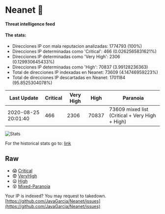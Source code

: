 # Neanet :hocho:
#### Threat intelligence feed
#### The stats:

- Direcciones IP con mala reputacion analizadas: 1774793 (100%)
- Direcciones IP determinadas como 'Critical':  466 (0.0262565831621%)
- Direcciones IP determinadas como 'Very High':  2306 (0.129930645433%)
- Direcciones IP determinadas como 'High':  70837 (3.99128236363)
- Total de direcciones IP indexadas en Neanet:  73609 (4.14746959223%)
- Total de direcciones IP descartadas en Neanet:  1701184 (95.8525304078%)

| Last Update | Critical | Very High | High | Paranoia |
| --- | --- | --- | --- | --- |
| 2020-08-25 20:01:40 | 466 | 2306 | 70837 | 73609 mixed list (Critical + Very High + High)|

![Stats](https://docs.google.com/spreadsheets/d/e/2PACX-1vSnaNMIXVabIpDJjufMlzH7poXnshF3mgd8Is1g9ytUEzVsP5my4Trn8f-xkoLLQ38xpL3HtmUexLo6/pubchart?oid=501124687&format=image)

For the historical stats go to: [link](/stats.csv)
## Raw
- :scream: [Critical](https://raw.githubusercontent.com/JavaGarcia/Neanet/master/blacklists/neanet_critical.txt)
- :fearful: [VeryHigh](https://raw.githubusercontent.com/JavaGarcia/Neanet/master/blacklists/neanet_veryHigh.txtt)
- :frowning: [High](https://raw.githubusercontent.com/JavaGarcia/Neanet/master/blacklists/neanet_high.txt)
- :dizzy_face: [Mixed-Paranoia](https://raw.githubusercontent.com/JavaGarcia/Neanet/master/blacklists/neanet_all.txt)


Your IP is indexed? You may request to takedown. [https://github.com/JavaGarcia/Neanet/issues](https://github.com/JavaGarcia/Neanet/issues)



























































































































































































































































































































































































































































